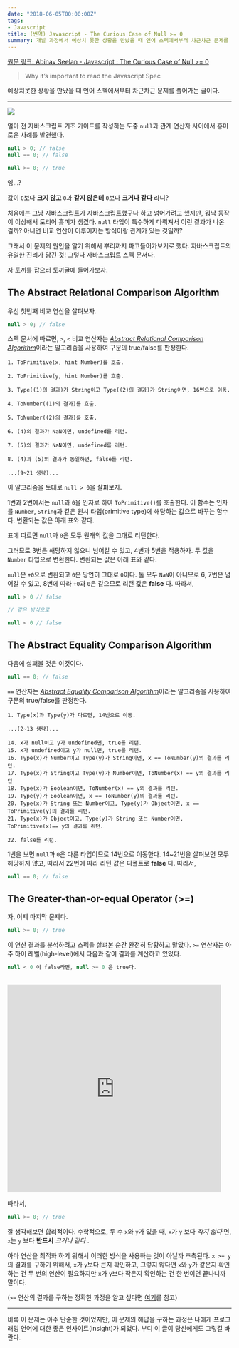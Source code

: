 ```yaml
---
date: "2018-06-05T00:00:00Z"
tags:
- Javascript
title: (번역) Javascript - The Curious Case of Null >= 0
summary: 개발 과정에서 예상치 못한 상황을 만났을 때 언어 스펙에서부터 차근차근 문제를 풀어가는 글입니다.
---
```


[원문 링크: Abinav Seelan - Javascript : The Curious Case of Null >= 0](https://blog.campvanilla.com/javascript-the-curious-case-of-null-0-7b131644e274)

> Why it’s important to read the Javascript Spec

예상치못한 상황을 만났을 때 언어 스펙에서부터 차근차근 문제를 풀어가는 글이다.

---

![](https://cdn-images-1.medium.com/max/1600/1*F-EDLK-OugJ_4KOgtJqnPA.png)

얼마 전 자바스크립트 기초 가이드를 작성하는 도중 `null`과 관계 연산자 사이에서 흥미로운 사례를 발견했다.

```js
null > 0; // false
null == 0; // false

null >= 0; // true
```

엥...?

값이 `0`보다 __크지 않고__ `0`과 __같지 않은데__ `0`보다 __크거나 같다__ 라니?

처음에는 그냥 자바스크립트가 자바스크립트했구나 하고 넘어가려고 했지만, 워낙 동작이 이상해서 도리어 흥미가 생겼다. `null` 타입이 특수하게 다뤄져서 이런 결과가 나온 걸까? 아니면 비교 연산이 이루어지는 방식이랑 관계가 있는 것일까?

그래서 이 문제의 원인을 알기 위해서 뿌리까지 파고들어가보기로 했다. 자바스크립트의 유일한 진리가 담긴 것! 그렇다 자바스크립트 스펙 문서다.

자 토끼를 잡으러 토끼굴에 들어가보자.

## The Abstract Relational Comparison Algorithm

우선 첫번째 비교 연산을 살펴보자.

```js
null > 0; // false
```

스펙 문서에 따르면, `>`, `<` 비교 연산자는 [_Abstract Relational Comparison Algorithm_](http://interglacial.com/javascript_spec/a-11.html#a-11.8.5)이라는 알고리즘을 사용하여 구문의 true/false를 판정한다.

```
1. ToPrimitive(x, hint Number)를 호출.

2. ToPrimitive(y, hint Number)를 호출.

3. Type((1)의 결과)가 String이고 Type((2)의 결과)가 String이면, 16번으로 이동.

4. ToNumber((1)의 결과)를 호출.

5. ToNumber((2)의 결과)를 호출.

6. (4)의 결과가 NaN이면, undefined를 리턴.

7. (5)의 결과가 NaN이면, undefined를 리턴.

8. (4)과 (5)의 결과가 동일하면, false를 리턴.

...(9~21 생략)...
```

이 알고리즘을 토대로 `null > 0`을 살펴보자.

1번과 2번에서는 `null`과 `0`을 인자로 하여 `ToPrimitive()`를 호출한다. 이 함수는 인자를 `Number`, `String`과 같은 원시 타입(primitive type)에 해당하는 값으로 바꾸는 함수다. 변환되는 값은 아래 표와 같다.

<script src="https://gist.github.com/abinavseelan/7c18d8d217aea981e99d3f089adfb520.js"></script>

표에 따르면 `null`과 `0`은 모두 원래의 값을 그대로 리턴한다.

그러므로 3번은 해당하지 않으니 넘어갈 수 있고, 4번과 5번을 적용하자. 두 값을 `Number` 타입으로 변환한다. 변환되는 값은 아래 표와 같다.

<script src="https://gist.github.com/abinavseelan/6c1770bba712eb4bd960f4daacaff2c8.js"></script>

`null`은 `+0`으로 변환되고 `0`은 당연히 그대로 `0`이다. 둘 모두 `NaN`이 아니므로 6, 7번은 넘어갈 수 있고, 8번에 따라 `+0`과 `0`은 같으므로 리턴 값은 __false__ 다. 따라서,

```js
null > 0 // false

// 같은 방식으로

null < 0 // false
```

## The Abstract Equality Comparison Algorithm

다음에 살펴볼 것은 이것이다.

```js
null == 0; // false
```

`==` 연산자는 [_Abstract Equality Comparison Algorithm_](http://interglacial.com/javascript_spec/a-11.html#a-11.8.5)이라는 알고리즘을 사용하여 구문의 true/false를 판정한다.

```
1. Type(x)과 Type(y)가 다르면, 14번으로 이동.

...(2~13 생략)...

14. x가 null이고 y가 undefined면, true를 리턴.
15. x가 undefined이고 y가 null면, true를 리턴.
16. Type(x)가 Number이고 Type(y)가 String이면, x == ToNumber(y)의 결과를 리턴.
17. Type(x)가 String이고 Type(y)가 Number이면, ToNumber(x) == y의 결과를 리턴
18. Type(x)가 Boolean이면, ToNumber(x) == y의 결과를 리턴.
19. Type(y)가 Boolean이면, x == ToNumber(y)의 결과를 리턴.
20. Type(x)가 String 또는 Number이고, Type(y)가 Object이면, x == ToPrimitive(y)의 결과를 리턴.
21. Type(x)가 Object이고, Type(y)가 String 또는 Number이면, ToPrimitive(x)== y의 결과를 리턴.

22. false를 리턴.
```

1번을 보면 `null`과 `0`은 다른 타입이므로 14번으로 이동한다. 14~21번을 살펴보면 모두 해당하지 않고, 따라서 22번에 따라 리턴 값은 디폴트로 __false__ 다. 따라서,

```js
null == 0; // false
```

## The Greater-than-or-equal Operator (>=)

자, 이제 마지막 문제다.

```js
null >= 0; // true
```

이 연산 결과를 분석하려고 스펙을 살펴본 순간 완전히 당황하고 말았다. `>=` 연산자는 아주 하이 레벨(high-level)에서 다음과 같이 결과를 계산하고 있었다.

```js
null < 0 이 false라면, null >= 0 은 true다.
```

<br />
<iframe src="https://giphy.com/embed/oOTTyHRHj0HYY" width="480" height="466" frameBorder="0" class="giphy-embed" allowFullScreen></iframe>
<br />

따라서,

```js
null >= 0; // true
```

잘 생각해보면 합리적이다. 수학적으로, 두 수 `x`와 `y`가 있을 때, `x`가 `y` 보다 _작지 않다_ 면, `x`는 `y` 보다 __반드시__ _크거나 같다_ .

아마 연산을 최적화 하기 위해서 이러한 방식을 사용하는 것이 아닐까 추측된다. `x >= y`의 결과를 구하기 위해서, `x`가 `y`보다 큰지 확인하고, 그렇지 않다면 `x`와 `y`가 같은지 확인하는 건 두 번의 연산이 필요하지만 `x`가 `y`보다 작은지 확인하는 건 한 번이면 끝나니까 말이다.

(`>=` 연산의 결과를 구하는 정확한 과정을 알고 싶다면 [여기](http://interglacial.com/javascript_spec/a-11.html#a-11.8.4)를 참고)

---

비록 이 문제는 아주 단순한 것이었지만, 이 문제의 해답을 구하는 과정은 나에게 프로그래밍 언어에 대한 좋은 인사이트(insight)가 되었다. 부디 이 글이 당신에게도 그렇길 바란다.

